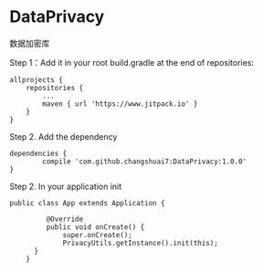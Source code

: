 # DataPrivacy
数据加密库


Step 1：Add it in your root build.gradle at the end of repositories:

	allprojects {
		repositories {
			...
			maven { url 'https://www.jitpack.io' }
		}
	}
  
Step 2. Add the dependency

	dependencies {
	        compile 'com.github.changshuai7:DataPrivacy:1.0.0'
	}
	
	
Step 2. In your application init

	public class App extends Application {
	
             @Override
             public void onCreate() {
                 super.onCreate();
                 PrivacyUtils.getInstance().init(this);
          }
        }
